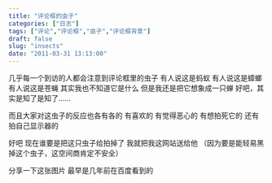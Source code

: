 ```yaml
---
title: "评论框的虫子"
categories: ["日志"]
tags: ["评论","评论框","虫子","评论框背景"]
draft: false
slug: "insects"
date: "2011-03-31 13:13:00"
---
```


几乎每一个到访的人都会注意到评论框里的虫子
有人说这是蚂蚁
有人说这是蟑螂
有人说这是苍蝇
其实我也不知道它是什么
但是我还是把它想象成一只蝉
好吧，其实是知了是知了……

而且大家对这虫子的反应也各有各的
有喜欢的
有觉得恶心的
有想拍死它的
还有拍自己显示器的

好吧
现在谁要是把这只虫子给拍掉了
我就把我这网站送给他
（因为要是能轻易黑掉这个虫子，这空间商肯定不安全）

分享一下这张图片
最早是几年前在百度看到的

